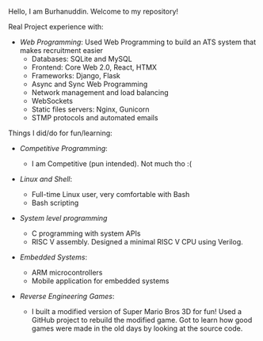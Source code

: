 Hello, I am Burhanuddin.
Welcome to my repository!

<!---
burhanuddin6/burhanuddin6 is a ✨ special ✨ repository because its `README.md` (this file) appears on your GitHub profile.
You can click the Preview link to take a look at your changes.
--->

Real Project experience with:

- *Web Programming*: Used Web Programming to build an ATS system that makes recruitment easier
  - Databases: SQLite and MySQL
  - Frontend: Core Web 2.0, React, HTMX
  - Frameworks: Django, Flask
  - Async and Sync Web Programming
  - Network management and load balancing
  - WebSockets
  - Static files servers: Nginx, Gunicorn
  - STMP protocols and automated emails


Things I did/do for fun/learning:

- *Competitive Programming*:
  - I am Competitive (pun intended). Not much tho :(

- *Linux and Shell*:
  - Full-time Linux user, very comfortable with Bash
  - Bash scripting
 
- *System level programming*
  - C programming with system APIs
  - RISC V assembly. Designed a minimal RISC V CPU using Verilog.
 
- *Embedded Systems*:
  - ARM microcontrollers
  - Mobile application for embedded systems
 
- *Reverse Engineering Games*:
  - I built a modified version of Super Mario Bros 3D for fun! Used a GitHub project to rebuild the modified game. Got to learn how good games were made in the old days by looking at the source code.
